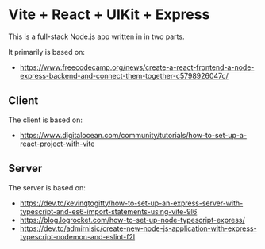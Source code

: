 # Vite + React + UIKit + Express

This is a full-stack Node.js app written in in two parts.

It primarily is based on:

- <https://www.freecodecamp.org/news/create-a-react-frontend-a-node-express-backend-and-connect-them-together-c5798926047c/>

## Client

The client is based on:

- <https://www.digitalocean.com/community/tutorials/how-to-set-up-a-react-project-with-vite>

## Server

The server is based on:

- <https://dev.to/kevinqtogitty/how-to-set-up-an-express-server-with-typescript-and-es6-import-statements-using-vite-9l6>
- <https://blog.logrocket.com/how-to-set-up-node-typescript-express/>
- <https://dev.to/admirnisic/create-new-node-js-application-with-express-typescript-nodemon-and-eslint-f2l>
